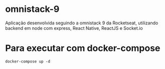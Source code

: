 # omnistack-9
Aplicação desenvolvida seguindo a omnistack 9 da Rocketseat, utilizando backend em node com express, React Native, ReactJS e Socket.io

# Para executar com docker-compose
    docker-compose up -d
